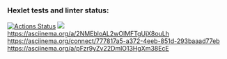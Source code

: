 ### Hexlet tests and linter status:
[![Actions Status](https://github.com/marik-yakovlev/frontend-project-lvl1/workflows/hexlet-check/badge.svg)](https://github.com/marik-yakovlev/frontend-project-lvl1/actions)
<a href="https://codeclimate.com/github/codeclimate/codeclimate/maintainability"><img src="https://api.codeclimate.com/v1/badges/a99a88d28ad37a79dbf6/maintainability" /></a>
https://asciinema.org/a/2NMEbloAL2wOlMFTgUjX8ouLh
https://asciinema.org/connect/777817a5-a372-4eeb-851d-293baaad77eb
https://asciinema.org/a/pFzr9yZv22DmlO13HgXm38EcE